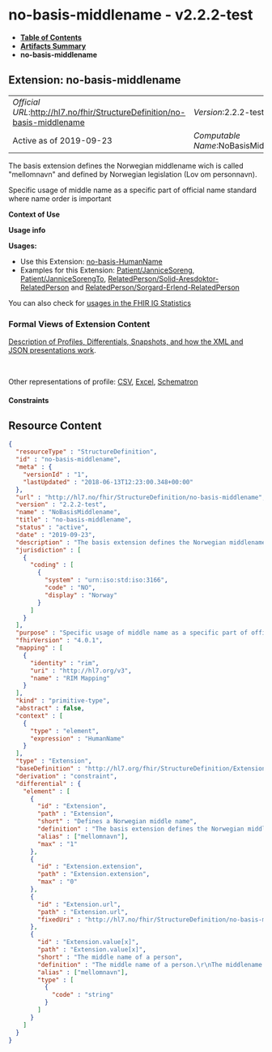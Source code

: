 # no-basis-middlename - v2.2.2-test

* [**Table of Contents**](toc.md)
* [**Artifacts Summary**](artifacts.md)
* **no-basis-middlename**

## Extension: no-basis-middlename 

| | |
| :--- | :--- |
| *Official URL*:http://hl7.no/fhir/StructureDefinition/no-basis-middlename | *Version*:2.2.2-test |
| Active as of 2019-09-23 | *Computable Name*:NoBasisMiddlename |

The basis extension defines the Norwegian middlename wich is called "mellomnavn" and defined by Norwegian legislation (Lov om personnavn).

Specific usage of middle name as a specific part of official name standard where name order is important

**Context of Use**

**Usage info**

**Usages:**

* Use this Extension: [no-basis-HumanName](StructureDefinition-no-basis-HumanName.md)
* Examples for this Extension: [Patient/JanniceSoreng](Patient-JanniceSoreng.md), [Patient/JanniceSorengTo](Patient-JanniceSorengTo.md), [RelatedPerson/Solid-Aresdoktor-RelatedPerson](RelatedPerson-Solid-Aresdoktor-RelatedPerson.md) and [RelatedPerson/Sorgard-Erlend-RelatedPerson](RelatedPerson-Sorgard-Erlend-RelatedPerson.md)

You can also check for [usages in the FHIR IG Statistics](https://packages2.fhir.org/xig/hl7.fhir.no.basis|current/StructureDefinition/no-basis-middlename)

### Formal Views of Extension Content

 [Description of Profiles, Differentials, Snapshots, and how the XML and JSON presentations work](http://build.fhir.org/ig/FHIR/ig-guidance/readingIgs.html#structure-definitions). 

 

Other representations of profile: [CSV](StructureDefinition-no-basis-middlename.csv), [Excel](StructureDefinition-no-basis-middlename.xlsx), [Schematron](StructureDefinition-no-basis-middlename.sch) 

#### Constraints



## Resource Content

```json
{
  "resourceType" : "StructureDefinition",
  "id" : "no-basis-middlename",
  "meta" : {
    "versionId" : "1",
    "lastUpdated" : "2018-06-13T12:23:00.348+00:00"
  },
  "url" : "http://hl7.no/fhir/StructureDefinition/no-basis-middlename",
  "version" : "2.2.2-test",
  "name" : "NoBasisMiddlename",
  "title" : "no-basis-middlename",
  "status" : "active",
  "date" : "2019-09-23",
  "description" : "The basis extension defines the Norwegian middlename wich is called \"mellomnavn\" and defined by Norwegian legislation (Lov om personnavn).",
  "jurisdiction" : [
    {
      "coding" : [
        {
          "system" : "urn:iso:std:iso:3166",
          "code" : "NO",
          "display" : "Norway"
        }
      ]
    }
  ],
  "purpose" : "Specific usage of middle name as a specific part of official name standard where name order is important",
  "fhirVersion" : "4.0.1",
  "mapping" : [
    {
      "identity" : "rim",
      "uri" : "http://hl7.org/v3",
      "name" : "RIM Mapping"
    }
  ],
  "kind" : "primitive-type",
  "abstract" : false,
  "context" : [
    {
      "type" : "element",
      "expression" : "HumanName"
    }
  ],
  "type" : "Extension",
  "baseDefinition" : "http://hl7.org/fhir/StructureDefinition/Extension",
  "derivation" : "constraint",
  "differential" : {
    "element" : [
      {
        "id" : "Extension",
        "path" : "Extension",
        "short" : "Defines a Norwegian middle name",
        "definition" : "The basis extension defines the Norwegian middlename wich is called \"mellomnavn\" and defined by Norwegian legislation (Lov om personnavn).",
        "alias" : ["mellomnavn"],
        "max" : "1"
      },
      {
        "id" : "Extension.extension",
        "path" : "Extension.extension",
        "max" : "0"
      },
      {
        "id" : "Extension.url",
        "path" : "Extension.url",
        "fixedUri" : "http://hl7.no/fhir/StructureDefinition/no-basis-middlename"
      },
      {
        "id" : "Extension.value[x]",
        "path" : "Extension.value[x]",
        "short" : "The middle name of a person",
        "definition" : "The middle name of a person.\r\nThe middlename should be a norwegian middlename as defined by norwegian legislation (Lov om personnavn).",
        "alias" : ["mellomnavn"],
        "type" : [
          {
            "code" : "string"
          }
        ]
      }
    ]
  }
}

```
